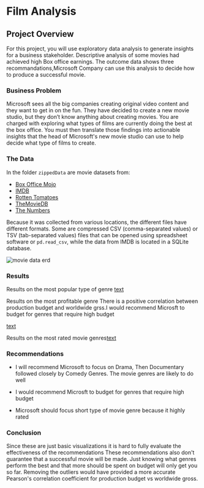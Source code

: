 # Film Analysis

## Project Overview

For this project, you will use exploratory data analysis to generate insights for a business stakeholder.
Descriptive analysis of some movies had achieved high Box office earnings. The outcome data shows three recommandations,Microsoft Company can use this analysis to decide how to produce a successful movie.

### Business Problem

Microsoft sees all the big companies creating original video content and they want to get in on the fun. They have decided to create a new movie studio, but they don’t know anything about creating movies. You are charged with exploring what types of films are currently doing the best at the box office. You must then translate those findings into actionable insights that the head of Microsoft's new movie studio can use to help decide what type of films to create.

### The Data

In the folder `zippedData` are movie datasets from:

* [Box Office Mojo](https://www.boxofficemojo.com/)
* [IMDB](https://www.imdb.com/)
* [Rotten Tomatoes](https://www.rottentomatoes.com/)
* [TheMovieDB](https://www.themoviedb.org/)
* [The Numbers](https://www.the-numbers.com/)

Because it was collected from various locations, the different files have different formats. Some are compressed CSV (comma-separated values) or TSV (tab-separated values) files that can be opened using spreadsheet software or `pd.read_csv`, while the data from IMDB is located in a SQLite database.

![movie data erd](https://raw.githubusercontent.com/learn-co-curriculum/dsc-phase-1-project-v2-4/master/movie_data_erd.jpeg)

### Results
Results on the most popular type of genre
[text](blob:vscode-webview%3A//091mek6iqrvu0ifqovokkigj5mhgm1ds2m3g6mk3g1n175hu5tks/bcddb1f9-c47b-4f68-8ab4-d40fbc982249)

Results on the most profitable genre
There is a positive correlation between production budget and worldwide grss.I would recommend Microsft to budget for genres that require high budget

[text](blob:vscode-webview%3A//091mek6iqrvu0ifqovokkigj5mhgm1ds2m3g6mk3g1n175hu5tks/20ee06bd-4eb3-4388-8790-05f9dbaf1177)

Results on the most rated movie genres[text](blob:vscode-webview%3A//091mek6iqrvu0ifqovokkigj5mhgm1ds2m3g6mk3g1n175hu5tks/00aad64c-c117-4f59-b322-d8061b5e879c)



### Recommendations
- I will recommend Microsoft to focus on Drama, Then Documentary followed closely by Comedy Genres. The movie genres are likely to do well
- I would recommend Microsft to budget for genres that require high budget

- Microsoft should focus short type of movie genre because it highly rated


### Conclusion

Since these are just basic visualizations it is hard to fully evaluate the effectiveness of the recommendations
These recommendations also don't guarantee that a successful movie will be made. Just knowing what genres perform the best and that more should be spent on budget will only get you so far. Removing the outliers would have provided a more accurate Pearson's correlation coefficient for production budget vs worldwide gross. 